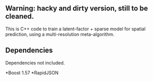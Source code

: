 Warning: hacky and dirty version, still to be cleaned.
---
This is C++ code to train a latent-factor + sparse model for spatial prediction, using a multi-resolution meta-algorithm.



## Dependencies
Dependencies not included.

*Boost 1.57
*RapidJSON